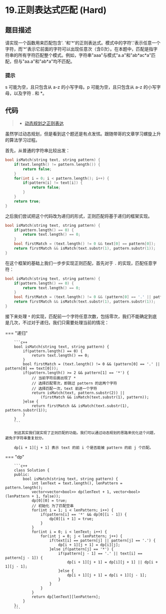 # 19.正则表达式匹配 (Hard)

## 题目描述

请实现一个函数用来匹配包含'. '和'\*'的正则表达式。模式中的字符'.'表示任意一个字符，而'\*'表示它前面的字符可以出现任意次（含0次）。在本题中，匹配是指字符串的所有字符匹配整个模式。例如，字符串"aaa"与模式"a.a"和"ab\*ac\*a"匹配，但与"aa.a"和"ab\*a"均不匹配。

### 提示

s 可能为空，且只包含从 a-z 的小写字母。p 可能为空，且只包含从 a-z 的小写字母，以及字符 . 和 *。

## 代码 

> - [动态规划之正则表达](https://labuladong.gitbook.io/algo/dong-tai-gui-hua-xi-lie/dong-tai-gui-hua-zhi-zheng-ze-biao-da)

虽然学过动态规划，但是看到这个题还是有点发怵。跟随带哥的文章学习螺旋上升的算法学习过程。

首先，从普通的字符串比较出发：

```c++
bool isMatch(string text, string pattern) {
    if(text.length() != pattern.length()) {
        return false;
    }
    for(int i = 0; i < pattern.length(); i++) {
        if(pattern[i] != text[i]) {
            return false;
        }
    }
    return true;
}
```

之后我们尝试把这个代码改为递归的形式，正则匹配将基于递归的框架实现。

```c++
bool isMatch(string text, string pattern) {
    if(pattern.length() == 0) {
        return text.length() == 0;
    }
    bool firstMatch = (text.length() != 0 && text[0] == pattern[0]);
    return firstMatch && isMatch(text.substr(1), pattern.substr(1));
}
```

在这个框架的基础上我们一步步实现正则匹配，首先对于 `.` 的实现，匹配任意字符：

```c++
bool isMatch(string text, string pattern) {
    if(pattern.length() == 0) {
        return text.length() == 0;
    }
    bool firstMatch = (text.length() != 0 && (pattern[0] == '.' || pattern[0] == text[0]));
    return firstMatch && isMatch(text.substr(1), pattern.substr(1));
}
```

接下来处理 `*` 的实现，匹配前一个字符任意次数，包括零次，我们不能确定到底是几次，不过对于递归，我们只需要处理当前的情况：

=== "递归"

		```c++
		bool isMatch(string text, string pattern) {
		    if(pattern.length() == 0) {
		        return text.length() == 0;
		    }
		    bool firstMatch = (text.length() != 0 && (pattern[0] == '.' || pattern[0] == text[0]));
		    if(pattern.length() >= 2 && pattern[1] == '*') {
		        // 当前字符后面出现了 *
		        // 选择匹配零次，即跳过 pattern 的这两个字符
		        // 选择匹配一次，text 前进一个字符
		        return isMatch(text, pattern.substr(2)) || 
		            (firstMatch && isMatch(text.substr(1), pattern));
		    }else {
		        return firstMatch && isMatch(text.substr(1), pattern.substr(1));
		    }
		}
		```
		
		到这其实我们就实现了正则匹配的功能。我们可以通过动态规划的思路来优化这个问题，避免子字符串重复划分。
		
		dp[i + 1][j + 1] 表示 text 的前 i 个是否能被 pattern 的前 j 个匹配。
		
=== "dp"

		```c++
		class Solution {
		public:
		    bool isMatch(string text, string pattern) {
		        int lenText = text.length(), lenPattern = pattern.length();
		        vector<vector<bool>> dp(lenText + 1, vector<bool>(lenPattern + 1, false));
		        dp[0][0] = true;
		        // 初始化 为了匹配空串
		        for(int i = 1; i < lenPattern; i++) {
		            if(pattern[i] == '*' && dp[0][i - 1]) {
		                dp[0][i + 1] = true;
		            }
		        }
		        for(int i = 0; i < lenText; i++) {
		            for(int j = 0; j < lenPattern; j++) {
		                if(text[i] == pattern[j] || pattern[j] == '.') {
		                    dp[i + 1][j + 1] = dp[i][j];
		                }else if(pattern[j] == '*') {
		                    if(pattern[j - 1] == '.' || text[i] == pattern[j - 1]) {
		                        dp[i + 1][j + 1] = dp[i][j + 1] || dp[i + 1][j - 1];
		                    }else {
		                        dp[i + 1][j + 1] = dp[i + 1][j - 1];
		                    }
		                }
		            }
		        }
		        return dp[lenText][lenPattern];
		    }
		};
		```